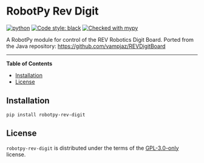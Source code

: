 # RobotPy Rev Digit

[![python](https://img.shields.io/badge/Python-3.11-3776AB.svg?style=flat&logo=python&logoColor=white)](https://www.python.org)
[![Code style: black](https://img.shields.io/badge/code%20style-black-000000.svg)](https://github.com/psf/black)
[![Checked with mypy](http://www.mypy-lang.org/static/mypy_badge.svg)](http://mypy-lang.org/)

A RobotPy module for control of the REV Robotics Digit Board.
Ported from the Java repository: https://github.com/vampjaz/REVDigitBoard

-----

**Table of Contents**

- [Installation](#installation)
- [License](#license)

## Installation

```console
pip install robotpy-rev-digit
```

## License

`robotpy-rev-digit` is distributed under the terms of the [GPL-3.0-only](https://spdx.org/licenses/MIT.html) license.
